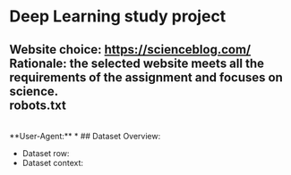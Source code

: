 # Deep Learning study project
**Website choice:** https://scienceblog.com/ <br>
**Rationale:** the selected website meets all the requirements of the assignment and focuses on science.
<br/>
robots.txt
<br/>
---
<br />
**User-Agent:** *
## Dataset Overview:
<ul>
  <li>Dataset row: </li>
  <li>Dataset context: </li>
</ul>
